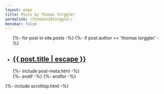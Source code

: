 ```yaml
---
layout: page
title: Posts by Thomas Torggler
permalink: /thomas%20torggler/
menubar: false
---
```


<div class="home">
  <ul class="post-list">
    {%- for post in site.posts -%}
    {%- if post.author == 'thomas torggler' -%}
      <li>
        <h2>
          <a class="post-link" href="{{ post.url | prepend: site.baseurl }}">{{ post.title | escape }}</a>
        </h2>
        {%- include post-meta.html -%}
      </li>
      {%- endif -%}
    {%- endfor -%}
  </ul>
</div>
{%- include scrolltop.html -%}